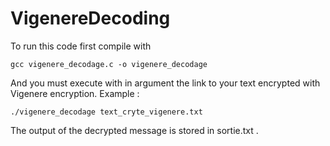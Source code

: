# VigenereDecoding

To run this code first compile with 
```
gcc vigenere_decodage.c -o vigenere_decodage
```
And you must execute with in argument the link to your text encrypted with Vigenere encryption.
Example : 
```
./vigenere_decodage text_cryte_vigenere.txt
```
The output of the decrypted message is stored in sortie.txt .
